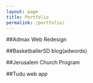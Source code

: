 ```yaml
---
layout: page
title: Portfolio
permalink: /portfolio/
---
```


##Admax Web Redesign

##BasketballerSD blog(adwords)

##Jerusalem Church Program

##Tudu web app

##
